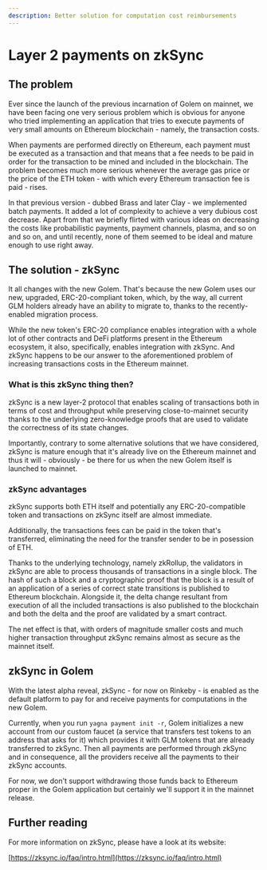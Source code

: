 ```yaml
---
description: Better solution for computation cost reimbursements
---
```


# Layer 2 payments on zkSync

## The problem

Ever since the launch of the previous incarnation of Golem on mainnet, we have been facing one very serious problem which is obvious for anyone who tried implementing an application that tries to execute payments of very small amounts on Ethereum blockchain - namely, the transaction costs.

When payments are performed directly on Ethereum, each payment must be executed as a transaction and that means that a fee needs to be paid in order for the transaction to be mined and included in the blockchain. The problem becomes much more serious whenever the average gas price or the price of the ETH token - with which every Ethereum transaction fee is paid - rises.

In that previous version - dubbed Brass and later Clay - we implemented batch payments. It added a lot of complexity to achieve a very dubious cost decrease. Apart from that we briefly flirted with various ideas on decreasing the costs like probabilistic payments, payment channels, plasma, and so on and so on, and until recently, none of them seemed to be ideal and mature enough to use right away.

## The solution - zkSync

It all changes with the new Golem. That's because the new Golem uses our new, upgraded, ERC-20-compliant token, which, by the way, all current GLM holders already have an ability to migrate to, thanks to the recently-enabled migration process.

While the new token's ERC-20 compliance enables integration with a whole lot of other contracts and DeFi platforms present in the Ethereum ecosystem, it also, specifically, enables integration with zkSync. And zkSync happens to be our answer to the aforementioned problem of increasing transactions costs in the Ethereum mainnet.

### What is this zkSync thing then?

zkSync is a new layer-2 protocol that enables scaling of transactions both in terms of cost and throughput while preserving close-to-mainnet security thanks to the underlying zero-knowledge proofs that are used to validate the correctness of its state changes.

Importantly, contrary to some alternative solutions that we have considered, zkSync is mature enough that it's already live on the Ethereum mainnet and thus it will - obviously - be there for us when the new Golem itself is launched to mainnet.

### zkSync advantages

zkSync supports both ETH itself and potentially any ERC-20-compatible token and transactions on zkSync itself are almost immediate.

Additionally, the transactions fees can be paid in the token that's transferred, eliminating the need for the transfer sender to be in posession of ETH.

Thanks to the underlying technology, namely zkRollup, the validators in zkSync are able to process thousands of transactions in a single block. The hash of such a block and a cryptographic proof that the block is a result of an application of a series of correct state transitions is published to Ethereum blockchain. Alongside it, the delta change resultant from execution of all the included transactions is also published to the blockchain and both the delta and the proof are validated by a smart contract.

The net effect is that, with orders of magnitude smaller costs and much higher transaction throughput zkSync remains almost as secure as the mainnet itself.

## zkSync in Golem

With the latest alpha reveal, zkSync - for now on Rinkeby - is enabled as the default platform to pay for and receive payments for computations in the new Golem.

Currently, when you run `yagna payment init -r`, Golem initializes a new account from our custom faucet \(a service that transfers test tokens to an address that asks for it\) which provides it with GLM tokens that are already transferred to zkSync. Then all payments are performed through zkSync and in consequence, all the providers receive all the payments to their zkSync accounts.

For now, we don't support withdrawing those funds back to Ethereum proper in the Golem application but certainly we'll support it in the mainnet release.

## Further reading

For more information on zkSync, please have a look at its website:

[https://zksync.io/faq/intro.html](https://zksync.io/faq/intro.html)

